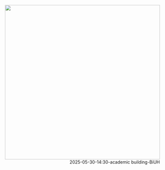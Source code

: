 
<p align="right">
  <img src="https://www.biuh-dt.com/img/20250530_biuh_building_small.jpg" width="500">
  <br>
  2025-05-30-14:30-academic building-BiUH
</p>


